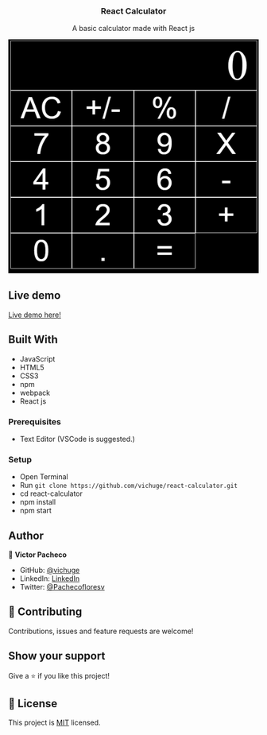 <h3 align="center">React Calculator</h3>


<p align="center">A basic calculator made with React js</p>

![screenshot](/screenshots/Screenshot_1.png)

## Live demo

[Live demo here!](https://vichuge.github.io/react-calculator/)

## Built With

- JavaScript
- HTML5
- CSS3
- npm
- webpack
- React js

### Prerequisites

- Text Editor (VSCode is suggested.)

### Setup

- Open Terminal
- Run `git clone https://github.com/vichuge/react-calculator.git`
- cd react-calculator
- npm install
- npm start

## Author

👤 **Victor Pacheco**

- GitHub: [@vichuge](https://github.com/vichuge)
- LinkedIn: [LinkedIn](https://www.linkedin.com/in/victorpachecoflores/)
- Twitter: [@Pachecofloresv](https://twitter.com/Pachecofloresv)


## 🤝 Contributing

Contributions, issues and feature requests are welcome! 


## Show your support

Give a ⭐️ if you like this project!

## 📝 License

This project is [MIT](./LICENSE) licensed.
